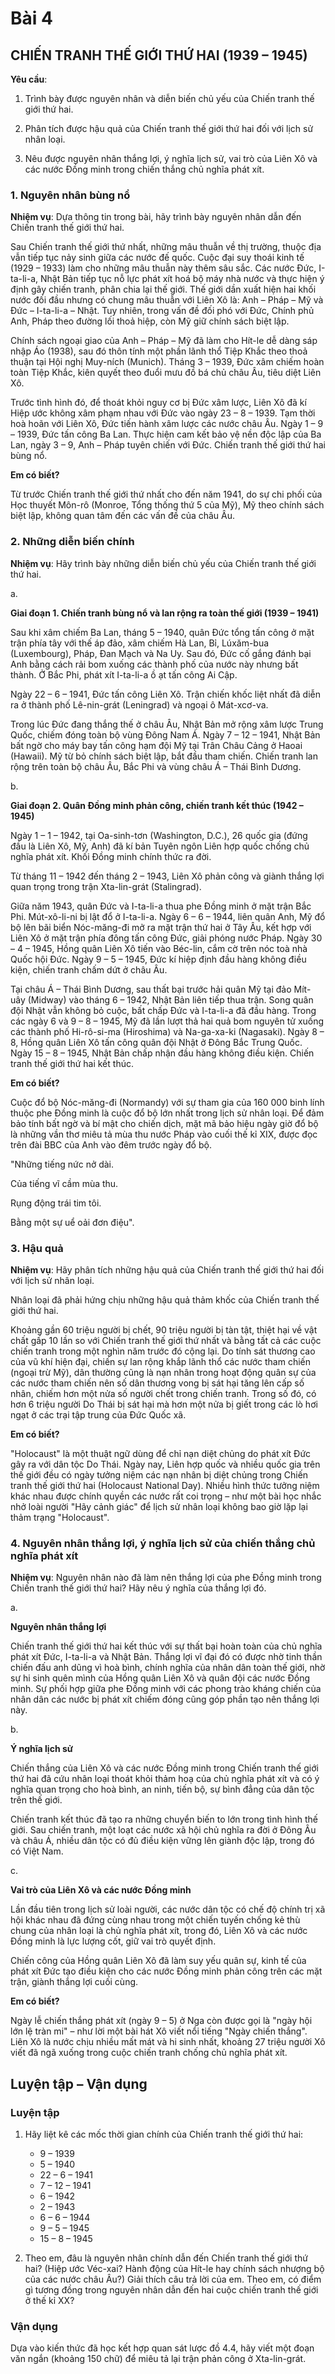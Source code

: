 # Bài 4
## CHIẾN TRANH THẾ GIỚI THỨ HAI (1939 – 1945)

**Yêu cầu**:

1. Trình bày được nguyên nhân và diễn biến chủ yếu của Chiến tranh thế giới thứ hai.

2. Phân tích được hậu quả của Chiến tranh thế giới thứ hai đối với lịch sử nhân loại.

3. Nêu được nguyên nhân thắng lợi, ý nghĩa lịch sử, vai trò của Liên Xô và các nước Đồng minh trong chiến thắng chủ nghĩa phát xít.

### 1. Nguyên nhân bùng nổ

**Nhiệm vụ**: Dựa thông tin trong bài, hãy trình bày nguyên nhân dẫn đến Chiến tranh thế giới thứ hai.

Sau Chiến tranh thế giới thứ nhất, những mâu thuẫn về thị trường, thuộc địa vẫn tiếp tục nảy sinh giữa các nước đế quốc. Cuộc đại suy thoái kinh tế (1929 – 1933) làm cho những mâu thuẫn này thêm sâu sắc. Các nước Đức, I-ta-li-a, Nhật Bản tiếp tục nỗ lực phát xít hoá bộ máy nhà nước và thực hiện ý định gây chiến tranh, phân chia lại thế giới. Thế giới dần xuất hiện hai khối nước đối đầu nhưng có chung mâu thuẫn với Liên Xô là: Anh – Pháp – Mỹ và Đức – I-ta-li-a – Nhật. Tuy nhiên, trong vấn đề đối phó với Đức, Chính phủ Anh, Pháp theo đường lối thoả hiệp, còn Mỹ giữ chính sách biệt lập.

Chính sách ngoại giao của Anh – Pháp – Mỹ đã làm cho Hít-le dễ dàng sáp nhập Áo (1938), sau đó thôn tính một phần lãnh thổ Tiệp Khắc theo thoả thuận tại Hội nghị Muy-ních (Munich). Tháng 3 – 1939, Đức xâm chiếm hoàn toàn Tiệp Khắc, kiên quyết theo đuổi mưu đồ bá chủ châu Âu, tiêu diệt Liên Xô.

Trước tình hình đó, để thoát khỏi nguy cơ bị Đức xâm lược, Liên Xô đã kí Hiệp ước không xâm phạm nhau với Đức vào ngày 23 – 8 – 1939. Tạm thời hoà hoãn với Liên Xô, Đức tiến hành xâm lược các nước châu Âu. Ngày 1 – 9 – 1939, Đức tấn công Ba Lan. Thực hiện cam kết bảo vệ nền độc lập của Ba Lan, ngày 3 – 9, Anh – Pháp tuyên chiến với Đức. Chiến tranh thế giới thứ hai bùng nổ.

**Em có biết?**

Từ trước Chiến tranh thế giới thứ nhất cho đến năm 1941, do sự chi phối của Học thuyết Môn-rô (Monroe, Tổng thống thứ 5 của Mỹ), Mỹ theo chính sách biệt lập, không quan tâm đến các vấn đề của châu Âu.

### 2. Những diễn biến chính

**Nhiệm vụ**: Hãy trình bày những diễn biến chủ yếu của Chiến tranh thế giới thứ hai.

a.

**Giai đoạn 1. Chiến tranh bùng nổ và lan rộng ra toàn thế giới (1939 – 1941)**

Sau khi xâm chiếm Ba Lan, tháng 5 – 1940, quân Đức tổng tấn công ở mặt trận phía tây với thế áp đảo, xâm chiếm Hà Lan, Bỉ, Lúxăm-bua (Luxembourg), Pháp, Đan Mạch và Na Uy. Sau đó, Đức cố gắng đánh bại Anh bằng cách rải bom xuống các thành phố của nước này nhưng bất thành. Ở Bắc Phi, phát xít I-ta-li-a ồ ạt tấn công Ai Cập.

Ngày 22 – 6 – 1941, Đức tấn công Liên Xô. Trận chiến khốc liệt nhất đã diễn ra ở thành phố Lê-nin-grát (Leningrad) và ngoại ô Mát-xcơ-va.

Trong lúc Đức đang thắng thế ở châu Âu, Nhật Bản mở rộng xâm lược Trung Quốc, chiếm đóng toàn bộ vùng Đông Nam Á. Ngày 7 – 12 – 1941, Nhật Bản bất ngờ cho máy bay tấn công hạm đội Mỹ tại Trân Châu Cảng ở Haoai (Hawaii). Mỹ từ bỏ chính sách biệt lập, bắt đầu tham chiến. Chiến tranh lan rộng trên toàn bộ châu Âu, Bắc Phi và vùng châu Á – Thái Bình Dương.

b.

**Giai đoạn 2. Quân Đồng minh phản công, chiến tranh kết thúc (1942 – 1945)**

Ngày 1 – 1 – 1942, tại Oa-sinh-tơn (Washington, D.C.), 26 quốc gia (đứng đầu là Liên Xô, Mỹ, Anh) đã kí bản Tuyên ngôn Liên hợp quốc chống chủ nghĩa phát xít. Khối Đồng minh chính thức ra đời.

Từ tháng 11 – 1942 đến tháng 2 – 1943, Liên Xô phản công và giành thắng lợi quan trọng trong trận Xta-lin-grát (Stalingrad).

Giữa năm 1943, quân Đức và I-ta-li-a thua phe Đồng minh ở mặt trận Bắc Phi. Mút-xô-li-ni bị lật đổ ở I-ta-li-a. Ngày 6 – 6 – 1944, liên quân Anh, Mỹ đổ bộ lên bãi biển Nóc-măng-đi mở ra mặt trận thứ hai ở Tây Âu, kết hợp với Liên Xô ở mặt trận phía đông tấn công Đức, giải phóng nước Pháp. Ngày 30 – 4 – 1945, Hồng quân Liên Xô tiến vào Béc-lin, cắm cờ trên nóc toà nhà Quốc hội Đức. Ngày 9 – 5 – 1945, Đức kí hiệp định đầu hàng không điều kiện, chiến tranh chấm dứt ở châu Âu.

Tại châu Á – Thái Bình Dương, sau thất bại trước hải quân Mỹ tại đảo Mít-uây (Midway) vào tháng 6 – 1942, Nhật Bản liên tiếp thua trận. Song quân đội Nhật vẫn không bỏ cuộc, bất chấp Đức và I-ta-li-a đã đầu hàng. Trong các ngày 6 và 9 – 8 – 1945, Mỹ đã lần lượt thả hai quả bom nguyên tử xuống các thành phố Hi-rô-si-ma (Hiroshima) và Na-ga-xa-ki (Nagasaki). Ngày 8 – 8, Hồng quân Liên Xô tấn công quân đội Nhật ở Đông Bắc Trung Quốc. Ngày 15 – 8 – 1945, Nhật Bản chấp nhận đầu hàng không điều kiện. Chiến tranh thế giới thứ hai kết thúc.

**Em có biết?**

Cuộc đổ bộ Nóc-măng-đi (Normandy) với sự tham gia của 160 000 binh lính thuộc phe Đồng minh là cuộc đổ bộ lớn nhất trong lịch sử nhân loại. Để đảm bảo tính bất ngờ và bí mật cho chiến dịch, mặt mã bảo hiệu ngày giờ đổ bộ là những vần thơ miêu tả mùa thu nước Pháp vào cuối thế kỉ XIX, được đọc trên đài BBC của Anh vào đêm trước ngày đổ bộ.

"Những tiếng nức nở dài.

Của tiếng vĩ cầm mùa thu.

Rụng động trái tim tôi.

Bằng một sự uể oải đơn điệu".

### 3. Hậu quả

**Nhiệm vụ**: Hãy phân tích những hậu quả của Chiến tranh thế giới thứ hai đối với lịch sử nhân loại.

Nhân loại đã phải hứng chịu những hậu quả thảm khốc của Chiến tranh thế giới thứ hai.

Khoảng gần 60 triệu người bị chết, 90 triệu người bị tàn tật, thiệt hại về vật chất gấp 10 lần so với Chiến tranh thế giới thứ nhất và bằng tất cả các cuộc chiến tranh trong một nghìn năm trước đó cộng lại. Do tính sát thương cao của vũ khí hiện đại, chiến sự lan rộng khắp lãnh thổ các nước tham chiến (ngoại trừ Mỹ), dân thường cũng là nạn nhân trong hoạt động quân sự của các nước tham chiến nên số dân thương vong bị sát hại tăng lên cấp số nhân, chiếm hơn một nửa số người chết trong chiến tranh. Trong số đó, có hơn 6 triệu người Do Thái bị sát hại mà hơn một nửa bị giết trong các lò hơi ngạt ở các trại tập trung của Đức Quốc xã.

**Em có biết?**

"Holocaust" là một thuật ngữ dùng để chỉ nạn diệt chủng do phát xít Đức gây ra với dân tộc Do Thái. Ngày nay, Liên hợp quốc và nhiều quốc gia trên thế giới đều có ngày tưởng niệm các nạn nhân bị diệt chủng trong Chiến tranh thế giới thứ hai (Holocaust National Day). Nhiều hình thức tưởng niệm khác nhau được chính quyền các nước rất coi trọng – như một bài học nhắc nhở loài người "Hãy cảnh giác" để lịch sử nhân loại không bao giờ lặp lại thảm trạng "Holocaust".

### 4. Nguyên nhân thắng lợi, ý nghĩa lịch sử của chiến thắng chủ nghĩa phát xít

**Nhiệm vụ**: Nguyên nhân nào đã làm nên thắng lợi của phe Đồng minh trong Chiến tranh thế giới thứ hai? Hãy nêu ý nghĩa của thắng lợi đó.

a.

**Nguyên nhân thắng lợi**

Chiến tranh thế giới thứ hai kết thúc với sự thất bại hoàn toàn của chủ nghĩa phát xít Đức, I-ta-li-a và Nhật Bản. Thắng lợi vĩ đại đó có được nhờ tinh thần chiến đấu anh dũng vì hoà bình, chính nghĩa của nhân dân toàn thế giới, nhờ sự hi sinh quên mình của Hồng quân Liên Xô và quân đội các nước Đồng minh. Sự phối hợp giữa phe Đồng minh với các phong trào kháng chiến của nhân dân các nước bị phát xít chiếm đóng cũng góp phần tạo nên thắng lợi này.

b.

**Ý nghĩa lịch sử**

Chiến thắng của Liên Xô và các nước Đồng minh trong Chiến tranh thế giới thứ hai đã cứu nhân loại thoát khỏi thảm hoạ của chủ nghĩa phát xít và có ý nghĩa quan trọng cho hoà bình, an ninh, tiến bộ, sự bình đẳng của dân tộc trên thế giới.

Chiến tranh kết thúc đã tạo ra những chuyển biến to lớn trong tình hình thế giới. Sau chiến tranh, một loạt các nước xã hội chủ nghĩa ra đời ở Đông Âu và châu Á, nhiều dân tộc có đủ điều kiện vững lên giành độc lập, trong đó có Việt Nam.

c.

**Vai trò của Liên Xô và các nước Đồng minh**

Lần đầu tiên trong lịch sử loài người, các nước dân tộc có chế độ chính trị xã hội khác nhau đã đứng cùng nhau trong một chiến tuyến chống kẻ thù chung của nhân loại là chủ nghĩa phát xít, trong đó, Liên Xô và các nước Đồng minh là lực lượng cốt, giữ vai trò quyết định.

Chiến công của Hồng quân Liên Xô đã làm suy yếu quân sự, kinh tế của phát xít Đức tạo điều kiện cho các nước Đồng minh phản công trên các mặt trận, giành thắng lợi cuối cùng.

**Em có biết?**

Ngày lễ chiến thắng phát xít (ngày 9 – 5) ở Nga còn được gọi là "ngày hội lớn lệ tràn mi" – như lời một bài hát Xô viết nổi tiếng "Ngày chiến thắng". Liên Xô là nước chịu nhiều mất mát và hi sinh nhất, khoảng 27 triệu người Xô viết đã ngã xuống trong cuộc chiến tranh chống chủ nghĩa phát xít.

## Luyện tập – Vận dụng

### Luyện tập

1.  Hãy liệt kê các mốc thời gian chính của Chiến tranh thế giới thứ hai:
    *   9 – 1939
    *   5 – 1940
    *   22 – 6 – 1941
    *   7 – 12 – 1941
    *   6 – 1942
    *   2 – 1943
    *   6 – 6 – 1944
    *   9 – 5 – 1945
    *   15 – 8 – 1945

2.  Theo em, đâu là nguyên nhân chính dẫn đến Chiến tranh thế giới thứ hai? (Hiệp ước Véc-xai? Hành động của Hít-le hay chính sách nhượng bộ của các nước châu Âu?) Giải thích câu trả lời của em. Theo em, có điểm gì tương đồng trong nguyên nhân dẫn đến hai cuộc chiến tranh thế giới ở thế kỉ XX?

### Vận dụng

Dựa vào kiến thức đã học kết hợp quan sát lược đồ 4.4, hãy viết một đoạn văn ngắn (khoảng 150 chữ) để miêu tả lại trận phản công ở Xta-lin-grát.
